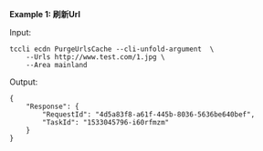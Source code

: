 **Example 1: 刷新Url**



Input: 

```
tccli ecdn PurgeUrlsCache --cli-unfold-argument  \
    --Urls http://www.test.com/1.jpg \
    --Area mainland
```

Output: 
```
{
    "Response": {
        "RequestId": "4d5a83f8-a61f-445b-8036-5636be640bef",
        "TaskId": "1533045796-i60rfmzm"
    }
}
```

